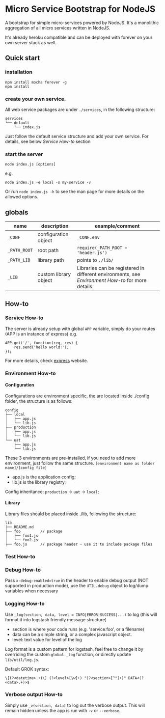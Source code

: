 # Micro Service Bootstrap for NodeJS

A bootstrap for simple micro-services powered by NodeJS. It's a monolithic aggregation of all micro services written in NodeJS. 

It's already heroku compatible and can be deployed with forever on your own server stack as well.

## Quick start

### installation

```
npm install mocha forever -g
npm install
```


### create your own service.

All web service packages are under `./services`, in the following structure:

```
services
└── default
    └── index.js
```

Just follow the default service structure and add your own service. For details, see below *Service How-to* section

### start the server

`node index.js [options]`

e.g.
```
node index.js -e local -s my-service -v
```

Or run `node index.js -h` to see the man page for more details on the allowed options.

## globals

| name | description | example/comment |
|---|---|---|
| `_CONF` | configuration object | `_CONF.env` |
|`_PATH_ROOT`|root path| `require(_PATH_ROOT + 'header.js')` |
|`_PATH_LIB`|library path| points to `./lib/` |
| `_LIB` | custom library object | Libraries can be registered in different environments, see *Environment How-to* for more details |

## How-to

### Service How-to 

The server is already setup with global `APP` variable, simply do your routes (APP is an instance of express) e.g.

```
APP.get('/', function(req, res) {
    res.send('hello world!');
});
```
For more details, check [express](https://expressjs.com/) website.

### Environment How-to

#### Configuration

Configurations are environment specific, the are located inside ./config folder, the structure is as follows:

```
config
├── local
│   ├── app.js
│   └── lib.js
├── production
│   ├── app.js
│   └── lib.js
└── uat
    ├── app.js
    └── lib.js
```

These 3 environments are pre-installed, if you need to add more environment, just follow the same structure. `[environment name as folder name]/[config file]`
- app.js is the application config;
- lib.js is the library registry;

Config inheritance: `production` -> `uat` -> `local`;

#### Library

Library files should be placed inside ./lib, following the structure:

```
lib
├── README.md
├── foo         // package
│   ├── foo1.js
│   └── foo2.js
├── foo.js      // package header - use it to include package files
```

### Test How-to



### Debug How-to

Pass `x-debug-enabled=true` in the header to enable debug output (NOT supported in production mode), use the `UTIL.debug` object to log/dump variables when necessary

### Logging How-to

Use `_log(section, data, level = INFO|ERROR|SUCCESS|...)` to log (this will format it into logstash friendly message structure) 
- section is where your code runs (e.g. 'service:foo', or a filename)
- data can be a simple string, or a complex javascript object.
- level: text value for level of the log

Log format is a custom pattern for logstash, feel free to change it by overriding the custom `global._log` function, or directly update `lib/util/log.js`.

Default GROK syntax: 
```
\[(?<datetime>.+)\] (?<level>[\w]+) "(?<section>[^"]+)" DATA<(?<data>.+)>$
```

### Verbose output How-to

Simply use `_v(section, data)` to log out the verbose output. This will remain hidden unless the app is run with `-v` or `--verbose`.
